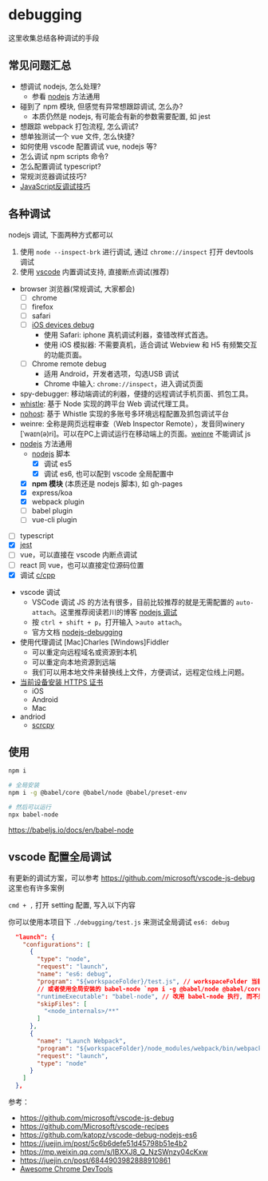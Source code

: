 # debugging

这里收集总结各种调试的手段

## 常见问题汇总

- 想调试 nodejs, 怎么处理?
  - 参看 [nodejs](./nodejs/readme.md) 方法通用
- 碰到了 npm 模块, 但感觉有异常想跟踪调试, 怎么办?
  - 本质仍然是 nodejs, 有可能会有新的参数需要配置, 如 jest
- 想跟踪 webpack 打包流程, 怎么调试?
- 想单独测试一个 vue 文件, 怎么快捷?
- 如何使用 vscode 配置调试 vue, nodejs 等?
- 怎么调试 npm scripts 命令?
- 怎么配置调试 typescript?
- 常规浏览器调试技巧?
- [JavaScript反调试技巧](https://mp.weixin.qq.com/s?__biz=MjM5MTA1MjAxMQ==&mid=2651228450&idx=1&sn=ed4c0323bddaf3ad91c8a8e429bccf6e)

## 各种调试

nodejs 调试, 下面两种方式都可以

1. 使用 `node --inspect-brk` 进行调试, 通过 `chrome://inspect` 打开 devtools 调试
2. 使用 [vscode](https://code.visualstudio.com/docs/nodejs/nodejs-debugging) 内置调试支持, 直接断点调试(推荐)

- browser 浏览器(常规调试, 大家都会)
  - [ ] chrome
  - [ ] firefox
  - [ ] safari
  - [ ] [iOS devices debug](./ios/readme.md)
    - 使用 Safari: iphone 真机调试利器，查错改样式首选。
    - 使用 iOS 模拟器: 不需要真机，适合调试 Webview 和 H5 有频繁交互的功能页面。
  - [ ] Chrome remote debug
    - 适用 Android，开发者选项，勾选USB 调试
    - Chrome 中输入: `chrome://inspect`，进入调试页面
- spy-debugger: 移动端调试的利器，便捷的远程调试手机页面、抓包工具。
- [whistle](https://wproxy.org/whistle/): 基于 Node 实现的跨平台 Web 调试代理工具。
- [nohost](https://nohost.pro/): 基于 Whistle 实现的多账号多环境远程配置及抓包调试平台
- weinre: 全称是网页远程审查（Web Inspector Remote），发音同winery [ˈwaɪn(ə)ri]。可以在PC上调试运行在移动端上的页面。[weinre](https://segmentfault.com/a/1190000010017457) 不能调试 js
- [nodejs](./nodejs/readme.md) 方法通用
  - [nodejs](./nodejs/readme.md) 脚本
    - [x] 调试 es5
    - [x] 调试 es6, 也可以配到 vscode 全局配置中
  - [x] **npm 模块** (本质还是 nodejs 脚本), 如 gh-pages
  - [x] express/koa
  - [x] webpack plugin
  - [ ] babel plugin
  - [ ] vue-cli plugin
- [ ] typescript
- [x] [jest](./jest/readme.md)
- [ ] vue，可以直接在 vscode 内断点调试
- [ ] react 同 vue，也可以直接定位源码位置
- [x] 调试 [c/cpp](./cpp/readme.md)
- vscode 调试
  - VSCode 调试 JS 的方法有很多，目前比较推荐的就是无需配置的 `auto-attach`。这里推荐阅读若川的博客 [nodejs 调试](https://github.com/lxchuan12/nodejs-debugging/blob/main/README.md)
  - 按 `ctrl + shift + p`，打开输入 >`auto attach`。
  - 官方文档 [nodejs-debugging](https://code.visualstudio.com/docs/nodejs/nodejs-debugging)
- 使用代理调试 [Mac]Charles [Windows]Fiddler
  - 可以重定向远程域名或资源到本机
  - 可以重定向本地资源到远端
  - 我们可以用本地文件来替换线上文件，方便调试，远程定位线上问题。
- [当前设备安装 HTTPS 证书](https://www.yuque.com/cloudyan/faq/yxr48q)
  - iOS
  - Android
  - Mac
- andriod
  - [scrcpy](https://github.com/Genymobile/scrcpy/blob/master/README.zh-Hans.md)

## 使用

```bash
npm i

# 全局安装
npm i -g @babel/core @babel/node @babel/preset-env

# 然后可以运行
npx babel-node
```

https://babeljs.io/docs/en/babel-node


## vscode 配置全局调试

有更新的调试方案，可以参考 https://github.com/microsoft/vscode-js-debug 这里也有许多案例

`cmd + ,` 打开 setting 配置, 写入以下内容

你可以使用本项目下 `./debugging/test.js` 来测试全局调试 `es6: debug`

```json
  "launch": {
    "configurations": [
      {
        "type": "node",
        "request": "launch",
        "name": "es6: debug",
        "program": "${workspaceFolder}/test.js", // workspaceFolder 当前工作路径: 当前文件所在的工作空间
        // 或者使用全局安装的 babel-node `npm i -g @babel/node @babel/core @babel/preset-env`
        "runtimeExecutable": "babel-node", // 改用 babel-node 执行, 而不是 node
        "skipFiles": [
          "<node_internals>/**"
        ]
      },
      {
        "name": "Launch Webpack",
        "program": "${workspaceFolder}/node_modules/webpack/bin/webpack.js",
        "request": "launch",
        "type": "node"
      }
    ]
  },
```

参考：

- https://github.com/microsoft/vscode-js-debug
- https://github.com/Microsoft/vscode-recipes
- https://github.com/katopz/vscode-debug-nodejs-es6
- https://juejin.im/post/5c6b6defe51d45798b51e4b2
- https://mp.weixin.qq.com/s/IBXXJ8_Q_NzSWnzy04cKxw
- https://juejin.cn/post/6844903982888910861
- [Awesome Chrome DevTools](https://github.com/ChromeDevTools/awesome-chrome-devtools#chrome-devtools-protocol)
